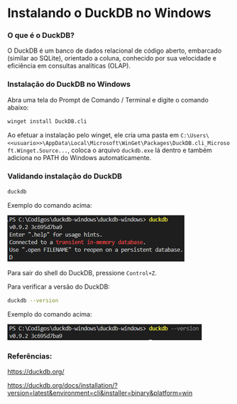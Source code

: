 # Instalando o DuckDB no Windows

### O que é o DuckDB?

O DuckDB é um banco de dados relacional de código aberto, embarcado (similar ao SQLite), orientado a coluna, conhecido por sua velocidade e eficiência em consultas analíticas (OLAP). 

### Instalação do DuckDB no Windows

Abra uma tela do Prompt de Comando / Terminal e digite o comando abaixo:

``` bash copy
winget install DuckDB.cli
```

Ao efetuar a instalação pelo winget, ele cria uma pasta em `C:\Users\<<usuario>>\AppData\Local\Microsoft\WinGet\Packages\DuckDB.cli_Microsoft.Winget.Source...`, coloca o arquivo `duckdb.exe` lá dentro e também adiciona no PATH do Windows automaticamente.

### Validando instalação do DuckDB

``` bash copy
duckdb
```

Exemplo do comando acima:

![Alt text](img/img1.png)

Para sair do shell do DuckDB, pressione `Control+Z`.

Para verificar a versão do DuckDB:

``` bash copy
duckdb --version
```
Exemplo do comando acima:

![Alt text](img/img2.png)


### Referências:
https://duckdb.org/

https://duckdb.org/docs/installation/?version=latest&environment=cli&installer=binary&platform=win

